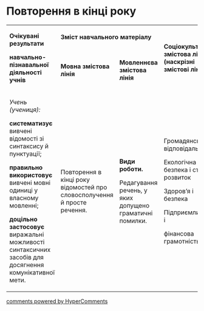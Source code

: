 <div id="hypercomments_widget" class="js-hypercomments-widget invisible"></div>

# Повторення в кінці року

<table>
<tbody>
<tr>
<td rowspan="2">
<p><strong>Очікувані результати</strong></p>
<p><strong>навчально-пізнавальної діяльності учнів </strong></p>
</td>
<td colspan="2">
<p><strong>Зміст навчального матеріалу</strong></p>
</td>
<td rowspan="2">
<p><strong>Соціокультурна змістова лінія (наскрізні змістові лінії)</strong></p>
</td>
<td rowspan="2">
<p><strong>Діяльнісна змістова лінія (компетентності)</strong></p>
</td>
</tr>
<tr>
<td>
<p><strong>Мовна змістова лінія </strong></p>
</td>
<td>
<p><strong>Мовленнєва змістова лінія </strong></p>
</td>
</tr>
<tr>
<td>
<p><em><span>Учень (учениця):</span></em></p>
<p><strong>систематизує</strong><span> вивчені відомості зі синтаксису й пунктуації;</span></p>
<p><strong>правильно використовує </strong><span>вивчені мовні одиниці у власному мовленні;</span></p>
<p><strong>доцільно застосовує </strong><span>виражальні можливості синтаксичних засобів для досягнення комунікативної мети.</span></p>
</td>
<td>
<p><span>Повторення в кінці року відомостей про словосполучення й просте речення.</span></p>
</td>
<td>
<p><strong>Види роботи. </strong></p>
<p><span>Редагування речень, у яких допущено граматичні помилки.</span></p>
</td>
<td>
<p><span>Громадянська відповідальність </span></p>
<p><span>Екологічна безпека і сталий розвиток </span></p>
<p><span>Здоров&rsquo;я і безпека</span></p>
<p><span>Підприємливість і</span></p>
<p><span>фінансова грамотність &nbsp;</span></p>
</td>
<td>
<p><strong>СДМ</strong></p>
<p><strong>СГК</strong></p>
<p><strong>ЗКК</strong></p>
<p><strong>УВВЖ</strong></p>
<p><strong>КПНТ</strong></p>
<p><strong>ПК</strong></p>
<p><strong>ЗЗК</strong></p>
<p><strong>ІКК</strong></p>
</td>
</tr>
</tbody>
</table>

<div class="js-hypercomments-container">
<a href="http://hypercomments.com" class="hc-link" title="comments widget">comments powered by HyperComments</a>
</div>